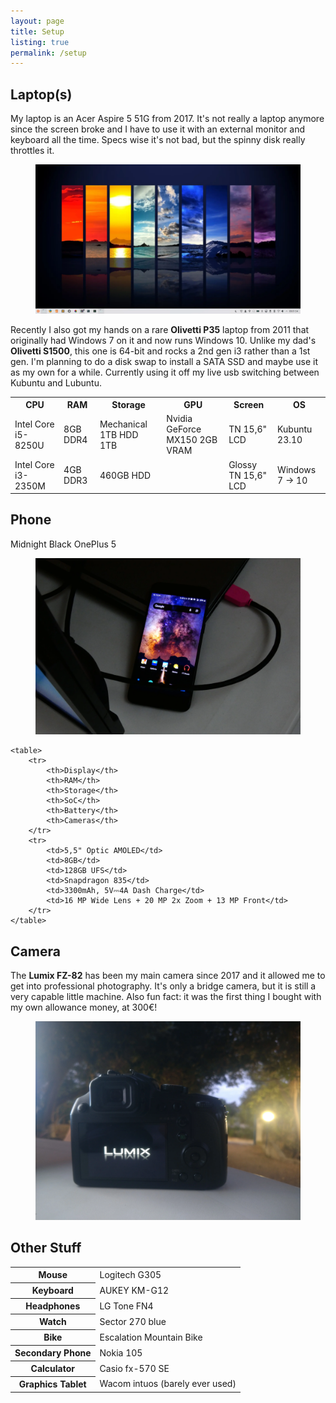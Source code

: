 ```yaml
---
layout: page
title: Setup
listing: true
permalink: /setup
---
```


<section id="laptop">
	<h2 class="title">Laptop(s)</h2>
	<p>My laptop is an Acer Aspire 5 51G from 2017. It's not really a laptop anymore since the screen broke and I have to use it with an external monitor and keyboard all the time. Specs wise it's not bad, but the spinny disk really throttles it.</p>
	<figure>
		<img src="/images/desktop.webp">
	</figure>
	<p>Recently I also got my hands on a rare <strong>Olivetti P35</strong> laptop from 2011 that originally had Windows 7 on it and now runs Windows 10. Unlike my dad's <strong>Olivetti S1500</strong>, this one is 64-bit and rocks a 2nd gen i3 rather than a 1st gen. I'm planning to do a disk swap to install a SATA SSD and maybe use it as my own for a while. Currently using it off my live usb switching between Kubuntu and Lubuntu.</p>
	<table>
		<tr>
			<th>CPU</th>
			<th>RAM</th>
			<th>Storage</th>
			<th>GPU</th>
			<th>Screen</th>
			<th>OS</th>
		</tr>
		<tr>
			<td>Intel Core i5-8250U</td>
			<td>8GB DDR4</td>
			<td>Mechanical 1TB HDD 1TB</td>
			<td>Nvidia GeForce MX150 2GB VRAM</td>
			<td>TN 15,6" LCD</td>
			<td>Kubuntu 23.10</td>
		</tr>
		<tr>
			<td>Intel Core i3-2350M</td>
			<td>4GB DDR3</td>
			<td>460GB HDD</td>
			<td></td>
			<td>Glossy TN 15,6" LCD</td>
			<td>Windows 7 → 10</td>
		</tr>
	</table>
</section>

<section id="phone">
	<h2 class="title">Phone</h2>
	<p>Midnight Black OnePlus 5</p>
	<figure>
		<img src="/images/phone2.webp">
	</figure>

	<table>
		<tr>
			<th>Display</th>
			<th>RAM</th>
			<th>Storage</th>
			<th>SoC</th>
			<th>Battery</th>
			<th>Cameras</th>
		</tr>
		<tr>
			<td>5,5" Optic AMOLED</td>
			<td>8GB</td>
			<td>128GB UFS</td>
			<td>Snapdragon 835</td>
			<td>3300mAh, 5V⎓4A Dash Charge</td>
			<td>16 MP Wide Lens + 20 MP 2x Zoom + 13 MP Front</td>
		</tr>
	</table>
</section>

<section id="camera">
	<h2 class="title">Camera</h2>
		<p>The <strong>Lumix FZ-82</strong> has been my main camera since 2017 and it allowed me to get into professional photography. It's only a bridge camera, but it is still a very capable little machine. Also fun fact: it was the first thing I bought with my own allowance money, at 300€!</p>
	<figure>
		<img src="/images/camera.webp">
	</figure>
</section>

<section id="other">
	<h2 class="title">Other Stuff</h2>
	<table>
		<tr>
			<th>Mouse</th>
			<td>Logitech G305</td>
		</tr>
		<tr>
			<th>Keyboard</th>
			<td>AUKEY KM-G12</td>
		</tr>
		<tr>
			<th>Headphones</th>
			<td>LG Tone FN4</td>
		</tr>
		<tr>
			<th>Watch</th>
			<td>Sector 270 blue</td>
		</tr>
		<tr>
			<th>Bike</th>
			<td>Escalation Mountain Bike</td>
		</tr>
		<tr>
			<th>Secondary Phone</th>
			<td>Nokia 105</td>
		</tr>
		<tr>
			<th>Calculator</th>
			<td>Casio fx-570 SE</td>
		</tr>
		<tr>
			<th>Graphics Tablet</th>
			<td>Wacom intuos (barely ever used)</td>
		</tr>
	</table>
</section>
